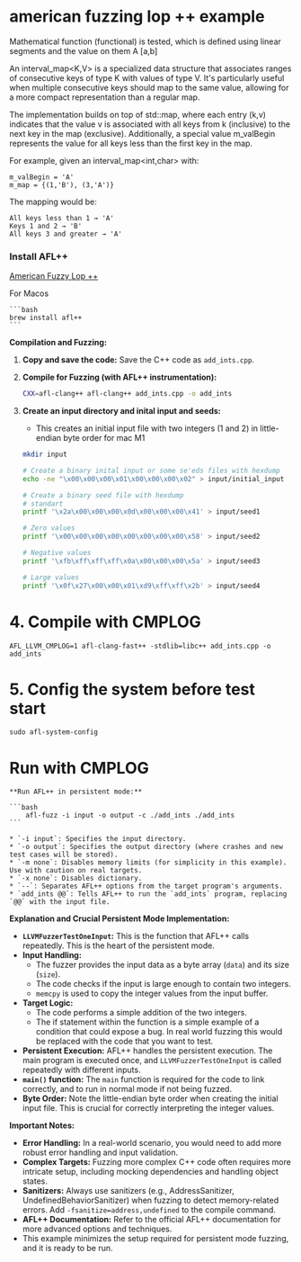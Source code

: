 # american fuzzing lop ++ example

Mathematical function (functional) is tested, which is defined using linear segments and the value on them
A [a,b]

An interval_map<K,V> is a specialized data structure that associates ranges of consecutive keys of type K with values of type V. It's particularly useful when multiple consecutive keys should map to the same value, allowing for a more compact representation than a regular map.

The implementation builds on top of std::map, where each entry (k,v) indicates that the value v is associated with all keys from k (inclusive) to the next key in the map (exclusive). Additionally, a special value m_valBegin represents the value for all keys less than the first key in the map.

For example, given an interval_map<int,char> with:

    m_valBegin = 'A'
    m_map = {(1,'B'), (3,'A')}

The mapping would be:

    All keys less than 1 → 'A'
    Keys 1 and 2 → 'B'
    All keys 3 and greater → 'A'

### Install AFL++

[American Fuzzy Lop ++](https://aflplus.plus/)

For Macos

    ```bash
    brew install afl++
    ```

**Compilation and Fuzzing:**

1.  **Copy and save the code:** Save the C++ code as `add_ints.cpp`.

2.  **Compile for Fuzzing (with AFL++ instrumentation):**

    ```bash
    CXX=afl-clang++ afl-clang++ add_ints.cpp -o add_ints
    ```

3.  **Create an input directory and inital input and seeds:**
    * This creates an initial input file with two integers (1 and 2) in little-endian byte order for mac M1

    ```bash
    mkdir input

    # Create a binary inital input or some se'eds files with hexdump
    echo -ne "\x00\x00\x00\x01\x00\x00\x00\x02" > input/initial_input

    # Create a binary seed file with hexdump
    # standart
    printf '\x2a\x00\x00\x00\x0d\x00\x00\x00\x41' > input/seed1

    # Zero values
    printf '\x00\x00\x00\x00\x00\x00\x00\x00\x58' > input/seed2

    # Negative values
    printf '\xfb\xff\xff\xff\x0a\x00\x00\x00\x5a' > input/seed3

    # Large values
    printf '\x0f\x27\x00\x00\x01\xd9\xff\xff\x2b' > input/seed4
    ```
    
# 4. Compile with CMPLOG
    AFL_LLVM_CMPLOG=1 afl-clang-fast++ -stdlib=libc++ add_ints.cpp -o add_ints

# 5. Config the system before test start
    sudo afl-system-config

# Run with CMPLOG
    **Run AFL++ in persistent mode:**

    ```bash
        afl-fuzz -i input -o output -c ./add_ints ./add_ints
    ```

    * `-i input`: Specifies the input directory.
    * `-o output`: Specifies the output directory (where crashes and new test cases will be stored).
    * `-m none`: Disables memory limits (for simplicity in this example). Use with caution on real targets.
    * `-x none`: Disables dictionary.
    * `--`: Separates AFL++ options from the target program's arguments.
    * `add_ints @@`: Tells AFL++ to run the `add_ints` program, replacing `@@` with the input file.

**Explanation and Crucial Persistent Mode Implementation:**

* **`LLVMFuzzerTestOneInput`:** This is the function that AFL++ calls repeatedly. This is the heart of the persistent mode.
* **Input Handling:**
    * The fuzzer provides the input data as a byte array (`data`) and its size (`size`).
    * The code checks if the input is large enough to contain two integers.
    * `memcpy` is used to copy the integer values from the input buffer.
* **Target Logic:**
    * The code performs a simple addition of the two integers.
    * The if statement within the function is a simple example of a condition that could expose a bug. In real world fuzzing this would be replaced with the code that you want to test.
* **Persistent Execution:** AFL++ handles the persistent execution. The main program is executed once, and `LLVMFuzzerTestOneInput` is called repeatedly with different inputs.
* **`main()` function:** The `main` function is required for the code to link correctly, and to run in normal mode if not being fuzzed.
* **Byte Order:** Note the little-endian byte order when creating the initial input file. This is crucial for correctly interpreting the integer values.

**Important Notes:**

* **Error Handling:** In a real-world scenario, you would need to add more robust error handling and input validation.
* **Complex Targets:** Fuzzing more complex C++ code often requires more intricate setup, including mocking dependencies and handling object states.
* **Sanitizers:** Always use sanitizers (e.g., AddressSanitizer, UndefinedBehaviorSanitizer) when fuzzing to detect memory-related errors. Add `-fsanitize=address,undefined` to the compile command.
* **AFL++ Documentation:** Refer to the official AFL++ documentation for more advanced options and techniques.
* This example minimizes the setup required for persistent mode fuzzing, and it is ready to be run.


